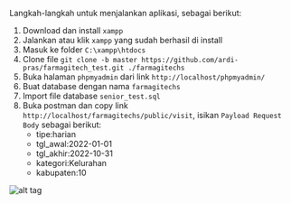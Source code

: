Langkah-langkah untuk menjalankan aplikasi, sebagai berikut:
1. Download dan install `xampp`
2. Jalankan atau klik `xampp` yang sudah berhasil di install
3. Masuk ke folder `C:\xampp\htdocs`
4. Clone file `git clone -b master https://github.com/ardi-pras/farmagitech_test.git ./farmagitechs`
5. Buka halaman `phpmyadmin` dari link `http://localhost/phpmyadmin/`
6. Buat database dengan nama `farmagitechs`
7. Import file database `senior_test.sql`
8. Buka postman dan copy link `http://localhost/farmagitechs/public/visit`, isikan `Payload Request Body` sebagai berikut:
    - tipe:harian
    - tgl_awal:2022-01-01
    - tgl_akhir:2022-10-31
    - kategori:Kelurahan
    - kabupaten:10

![alt tag](https://i.stack.imgur.com/h9beB.png)